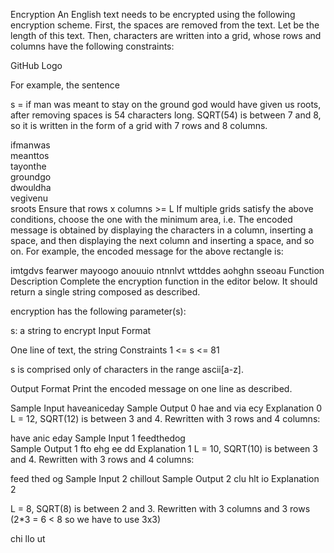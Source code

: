 Encryption
An English text needs to be encrypted using the following encryption scheme. First, the spaces are removed from the text. Let be the length of this text. Then, characters are written into a grid, whose rows and columns have the following constraints:

GitHub Logo

For example, the sentence

s = if man was meant to stay on the ground god would have given us roots, after removing spaces is 54 characters long. SQRT(54) is between 7 and 8, so it is written in the form of a grid with 7 rows and 8 columns.

ifmanwas  
meanttos          
tayonthe  
groundgo  
dwouldha  
vegivenu  
sroots
Ensure that rows x columns >= L
If multiple grids satisfy the above conditions, choose the one with the minimum area, i.e.
The encoded message is obtained by displaying the characters in a column, inserting a space, and then displaying the next column and inserting a space, and so on. For example, the encoded message for the above rectangle is:

imtgdvs fearwer mayoogo anouuio ntnnlvt wttddes aohghn sseoau
Function Description
Complete the encryption function in the editor below. It should return a single string composed as described.

encryption has the following parameter(s):

s: a string to encrypt
Input Format

One line of text, the string 
Constraints
1 <= s <= 81

s is comprised only of characters in the range ascii[a-z].

Output Format
Print the encoded message on one line as described.

Sample Input
haveaniceday
Sample Output 0
hae and via ecy
Explanation 0
L = 12, SQRT(12) is between 3 and 4. Rewritten with 3 rows and 4 columns:

have
anic
eday
Sample Input 1
feedthedog    
Sample Output 1
fto ehg ee dd
Explanation 1
L = 10, SQRT(10) is between 3 and 4. Rewritten with 3 rows and 4 columns:

feed
thed
og
Sample Input 2
chillout
Sample Output 2
clu hlt io
Explanation 2

L = 8, SQRT(8) is between 2 and 3. Rewritten with 3 columns and 3 rows (2*3 = 6 < 8 so we have to use 3x3)

chi
llo
ut
